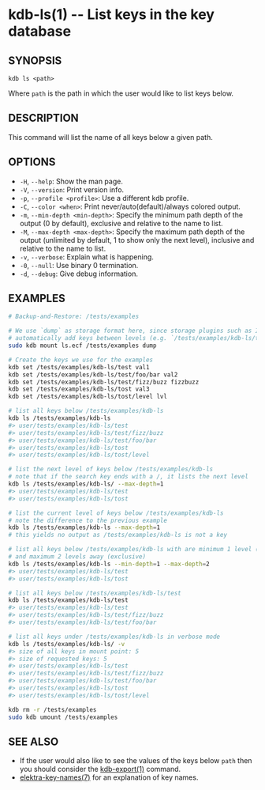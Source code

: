 kdb-ls(1) -- List keys in the key database
================================

## SYNOPSIS

`kdb ls <path>`

Where `path` is the path in which the user would like to list keys below.

## DESCRIPTION

This command will list the name of all keys below a given path.

## OPTIONS

- `-H`, `--help`:
  Show the man page.
- `-V`, `--version`:
  Print version info.
- `-p`, `--profile <profile>`:
  Use a different kdb profile.
- `-C`, `--color <when>`:
  Print never/auto(default)/always colored output.
- `-m`, `--min-depth <min-depth>`:
  Specify the minimum path depth of the output (0 by default), exclusive
  and relative to the name to list.
- `-M`, `--max-depth <max-depth>`:
  Specify the maximum path depth of the output (unlimited by default, 1
  to show only the next level), inclusive and relative to the name to list.
- `-v`, `--verbose`:
  Explain what is happening.
- `-0`, `--null`:
  Use binary 0 termination.
- `-d`, `--debug`:
  Give debug information.

## EXAMPLES

```sh
# Backup-and-Restore: /tests/examples

# We use `dump` as storage format here, since storage plugins such as INI
# automatically add keys between levels (e.g. `/tests/examples/kdb-ls/test/foo`).
sudo kdb mount ls.ecf /tests/examples dump

# Create the keys we use for the examples
kdb set /tests/examples/kdb-ls/test val1
kdb set /tests/examples/kdb-ls/test/foo/bar val2
kdb set /tests/examples/kdb-ls/test/fizz/buzz fizzbuzz
kdb set /tests/examples/kdb-ls/tost val3
kdb set /tests/examples/kdb-ls/tost/level lvl

# list all keys below /tests/examples/kdb-ls
kdb ls /tests/examples/kdb-ls
#> user/tests/examples/kdb-ls/test
#> user/tests/examples/kdb-ls/test/fizz/buzz
#> user/tests/examples/kdb-ls/test/foo/bar
#> user/tests/examples/kdb-ls/tost
#> user/tests/examples/kdb-ls/tost/level

# list the next level of keys below /tests/examples/kdb-ls
# note that if the search key ends with a /, it lists the next level
kdb ls /tests/examples/kdb-ls/ --max-depth=1
#> user/tests/examples/kdb-ls/test
#> user/tests/examples/kdb-ls/tost

# list the current level of keys below /tests/examples/kdb-ls
# note the difference to the previous example
kdb ls /tests/examples/kdb-ls --max-depth=1
# this yields no output as /tests/examples/kdb-ls is not a key

# list all keys below /tests/examples/kdb-ls with are minimum 1 level (inclusive) away from that key
# and maximum 2 levels away (exclusive)
kdb ls /tests/examples/kdb-ls --min-depth=1 --max-depth=2
#> user/tests/examples/kdb-ls/test
#> user/tests/examples/kdb-ls/tost

# list all keys below /tests/examples/kdb-ls/test
kdb ls /tests/examples/kdb-ls/test
#> user/tests/examples/kdb-ls/test
#> user/tests/examples/kdb-ls/test/fizz/buzz
#> user/tests/examples/kdb-ls/test/foo/bar

# list all keys under /tests/examples/kdb-ls in verbose mode
kdb ls /tests/examples/kdb-ls/ -v
#> size of all keys in mount point: 5
#> size of requested keys: 5
#> user/tests/examples/kdb-ls/test
#> user/tests/examples/kdb-ls/test/fizz/buzz
#> user/tests/examples/kdb-ls/test/foo/bar
#> user/tests/examples/kdb-ls/tost
#> user/tests/examples/kdb-ls/tost/level

kdb rm -r /tests/examples
sudo kdb umount /tests/examples
```

## SEE ALSO

- If the user would also like to see the values of the keys below `path` then you should
consider the [kdb-export(1)](kdb-export.md) command.
- [elektra-key-names(7)](elektra-key-names.md) for an explanation of key names.
